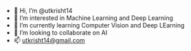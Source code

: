 - 👋 Hi, I’m @utkrisht14
- 👀 I’m interested in Machine Learning and Deep Learning 
- 🌱 I’m currently learning Computer Vision and Deep LEarning
- 💞️ I’m looking to collaborate on AI
- 📫 utkrisht14@gmail.com

<!---
utkrisht14/utkrisht14 is a ✨ special ✨ repository because its `README.md` (this file) appears on your GitHub profile.
You can click the Preview link to take a look at your changes.
--->
